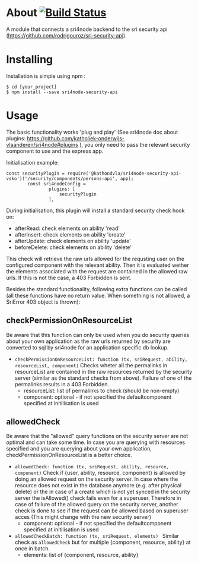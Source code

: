 # About [![Build Status](https://travis-ci.org/rodrigouroz/sri4node-security-api.svg?branch=master)](https://travis-ci.org/rodrigouroz/sri4node-security-api)

A module that connects a sri4node backend to the sri security api (https://github.com/rodrigouroz/sri-security-api).

# Installing

Installation is simple using npm :

    $ cd [your_project]
    $ npm install --save sri4node-security-api

# Usage

The basic functionality works 'plug and play' (See sri4node doc about plugins: https://github.com/katholiek-onderwijs-vlaanderen/sri4node#plugins ), you only need to pass the relevant security component to use and the express app. 

Initialisation example:
```
const securityPlugin = require('@kathondvla/sri4node-security-api-vsko')('/security/components/persons-api', app);
		const sri4nodeConfig = 
	            plugins: [
	            	securityPlugin
	            ],
```
During initialisation, this plugin will install a standard security check hook on:

- afterRead: check elements on ability 'read'
- afterInsert: check elements on ability 'create'
- afterUpdate: check elements on ability 'update'
- beforeDelete: check elements on ability 'delete'

This check will retrieve the raw urls allowed for the requsting user on the configured component with the relevant ability. Then it is evaluated wether the elements associated with the request are contained in the allowed raw urls. If this is not the case, a 403 Forbidden is sent.

Besides the standard functionality, following extra functions can be called (all these functions have no return value. When something is not allowed, a SriError 403 object is thrown):

## checkPermissionOnResourceList
Be aware that this function can only be used when you do security queries about your own application as the raw urls returned by security are converted to sql by sri4node for an application specific db lookup.
- `checkPermissionOnResourceList: function (tx, sriRequest, ability, resourceList, component)` Checks wheter all the permalinks in resourceList are contained in the raw resources returned by the security server (similar as the standard checks from above). Failure of one of the permalinks results in a 403 Forbidden.
    - resourceList: list of permalinks to check (should be non-empty)
    - component: optional - if not specified the defaultcomponent specified at initilisation is used

## allowedCheck
Be aware that the "allowed" query functions on the security server are not optimal and can take some time. In case you are querying with resources specified and you are querying about your own application, checkPermissionOnResourceList is a better choice.
- `allowedCheck: function (tx, sriRequest, ability, resource, component)` Check if {user, ability, resource, component} is allowed by doing an allowed request on the security server. In case where the resource does not exist in the database anymore (e.g. after physical delete) or the in case of a create which is not yet synced in the security server the isAllowed() check fails even for a superuser. Therefore in case of failure of the allowed query on the security server, another check is done to see if the request can be allowed based on superuser acces (This might change with the new security server)
    - component: optional - if not specified the defaultcomponent specified at initilisation is used
- `allowedCheckBatch: function (tx, sriRequest, elements) ` Similar check as `allowedCheck` but for multiple {component, resource, ability} at once in batch.
    - elements: list of {component, resource, ability}



